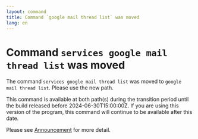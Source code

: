 ```yaml
---
layout: command
title: Command `google mail thread list` was moved
lang: en
---
```


# Command `services google mail thread list` was moved

The command `services google mail thread list` was moved to `google mail thread list`. Please use the new path.

This command is available at both path(s) during the transition period until the build released before 2024-06-30T15:00:00Z. If you are using this version of the program, this command will continue to be available after this date.

Please see [Announcement](https://github.com/watermint/toolbox/discussions/797) for more detail.



